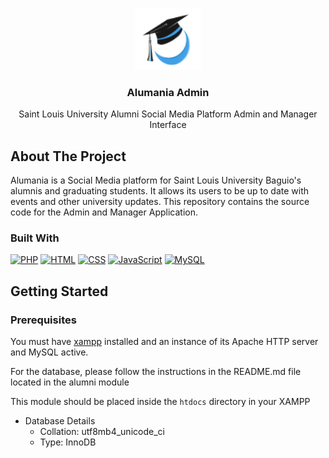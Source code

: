 <a id="readme-top"></a>

<!-- PROJECT LOGO -->
<br />
<div align="center">
  <a href="https://github.com/yukiroow/alumania-admin">
    <img src="res/Alumania_logo.png" alt="Logo" width="106" height="98">
  </a>

<h3 align="center">Alumania Admin</h3>

  <p align="center">
    Saint Louis University Alumni Social Media Platform Admin and Manager Interface
  </p>
</div>


<!-- ABOUT THE PROJECT -->
## About The Project

Alumania is a Social Media platform for Saint Louis University Baguio's alumnis and graduating students. It allows its users to be up to date with events and other university updates. This repository contains the source code for the Admin and Manager Application.

### Built With

[![PHP][PHP-logo]][PHP-url] [![HTML][HTML-logo]][HTML-url] [![CSS][CSS-logo]][CSS-url] [![JavaScript][JS-logo]][JS-url] [![MySQL][MYSQL-logo]][MYSQL-url]


<!-- GETTING STARTED -->
## Getting Started

### Prerequisites

You must have [xampp](https://sourceforge.net/projects/xampp/files/XAMPP%20Windows/8.2.12/xampp-windows-x64-8.2.12-0-VS16-installer.exe) installed and an instance of its Apache HTTP server and MySQL active.

For the database, please follow the instructions in the README.md file located in the alumni module

This module should be placed inside the `htdocs` directory in your XAMPP

* Database Details
  - Collation: utf8mb4_unicode_ci
  - Type: InnoDB


<!-- MARKDOWN LINKS & IMAGES -->
[PHP-logo]: https://img.shields.io/badge/php-777BB4?style=for-the-badge&logo=php&logoColor=white
[PHP-url]: https://www.php.net/
[HTML-logo]: https://img.shields.io/badge/html-E34F26?style=for-the-badge&logo=html5&logoColor=white
[HTML-url]: https://developer.mozilla.org/en-US/docs/Web/HTML
[CSS-logo]: https://img.shields.io/badge/css-1572B6?style=for-the-badge&logo=css3&logoColor=white
[CSS-url]: https://developer.mozilla.org/en-US/docs/Web/CSS
[JS-logo]: https://img.shields.io/badge/javascript-F7DF1E?style=for-the-badge&logo=javascript&logoColor=white
[JS-url]: https://developer.mozilla.org/en-US/docs/Web/JavaScript
[MYSQL-logo]: https://img.shields.io/badge/MySQL-4479A1?style=for-the-badge&logo=mysql&logoColor=white
[MYSQL-url]: https://www.mysql.com/

